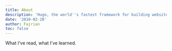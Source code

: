 ```yaml
---
title: About
description: 'Hugo, the world''s fastest framework for building websites'
date: '2010-02-28'
author: Fajrian
toc: false
---
```


What I’ve read, what I’ve learned.
